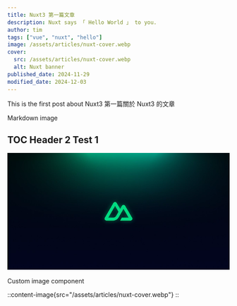 ```yaml
---
title: Nuxt3 第一篇文章
description: Nuxt says 「 Hello World 」 to you.
author: tim
tags: ["vue", "nuxt", "hello"]
image: /assets/articles/nuxt-cover.webp
cover:
  src: /assets/articles/nuxt-cover.webp
  alt: Nuxt banner
published_date: 2024-11-29
modified_date: 2024-12-03
---
```


This is the first post about Nuxt3
第一篇關於 Nuxt3 的文章

Markdown image

## TOC Header 2 Test 1

![Vue](/assets/articles/nuxt-cover.webp)

Custom image component

::content-image{src="/assets/articles/nuxt-cover.webp"}
::